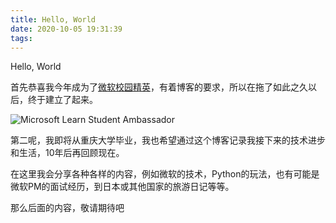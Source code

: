 ```yaml
---
title: Hello, World
date: 2020-10-05 19:31:39
tags:
---
```

Hello, World

首先恭喜我今年成为了[微软校园精英](studentambassadors.microsoft.com)，有着博客的要求，所以在拖了如此之久以后，终于建立了起来。  

![Microsoft Learn Student Ambassador](https://studentambassadors.microsoft.com/Assets/Badge/LevelBeta.png)

第二呢，我即将从重庆大学毕业，我也希望通过这个博客记录我接下来的技术进步和生活，10年后再回顾现在。

在这里我会分享各种各样的内容，例如微软的技术，Python的玩法，也有可能是微软PM的面试经历，到日本或其他国家的旅游日记等等。  

那么后面的内容，敬请期待吧